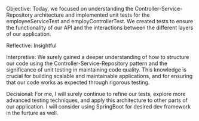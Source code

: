 Objective: 
Today, we focused on understanding the Controller-Service-Repository architecture 
and implemented unit tests for the employeeServiceTest and employControllerTest.
We created tests to ensure the functionality of our API and the interactions between the different layers of our application.

Reflective: Insightful

Interpretive: We surely  gained a deeper understanding of how to structure our code using the Controller-Service-Repository pattern 
and the significance of unit testing in maintaining code quality. 
This knowledge is crucial for building scalable and maintainable applications, and for ensuring that our code works as expected through rigorous testing.

Decisional: For me, I will surely continue to refine our tests, explore more advanced testing techniques,
and apply this architecture to other parts of our application. I will consider using SpringBoot for desired dev framework in the furture as well.

